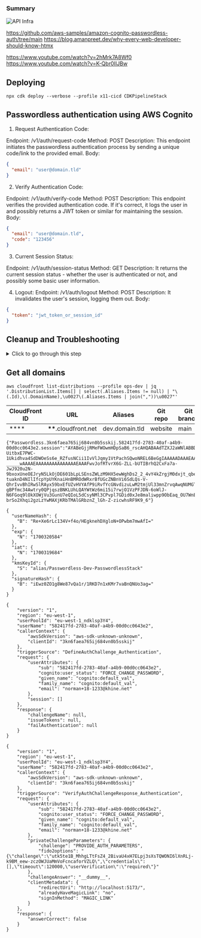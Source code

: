 ### Summary

![API Infra](./docs/diagram.png "API Infra")

https://github.com/aws-samples/amazon-cognito-passwordless-auth/tree/main
https://blog.amanpreet.dev/why-every-web-developer-should-know-htmx

https://www.youtube.com/watch?v=2hMrk7A8Wf0
https://www.youtube.com/watch?v=K-Qbr0IIJBw

## Deploying

```terminal
npx cdk deploy --verbose --profile x11-cicd CDKPipelineStack
```

## Passwordless authentication using AWS Cognito

1. Request Authentication Code:

Endpoint: /v1/auth/request-code
Method: POST
Description: This endpoint initiates the passwordless authentication process by sending a unique code/link to the provided email.
Body:

```json
{
  "email": "user@domain.tld"
}
```

2. Verify Authentication Code:

Endpoint: /v1/auth/verify-code
Method: POST
Description: This endpoint verifies the provided authentication code. If it's correct, it logs the user in and possibly returns a JWT token or similar for maintaining the session.
Body:

```json
{
  "email": "user@domain.tld",
  "code": "123456"
}
```

3. Current Session Status:

Endpoint: /v1/auth/session-status
Method: GET
Description: It returns the current session status - whether the user is authenticated or not, and possibly some basic user information.

4. Logout:
   Endpoint: /v1/auth/logout
   Method: POST
   Description: It invalidates the user's session, logging them out.
   Body:

```json
{
  "token": "jwt_token_or_session_id"
}
```

## Cleanup and Troubleshooting

<details>
<summary>Click to go through this step</summary>
#### Destroy the **LandingPagePipelineStack**

You can easily destroy the **LandingPagePipelineStack** and free up the deployed AWS resources on the CICD account:

```
cdk destroy --profile cicd
```

> Deleting the pipeline stack doesn't delete the **LandingPageStack** from the Staging and Prod accounts. You have to delete them manually whether through the AWS CloudFormation console or the AWS CLI.

### Step 5 - Notes

<details>
<summary>Click to see this step</summary>

1. This project creates a single S3 bucket to hold the built artifacts which will be served via cloudfront. This bucket is set to be destroyed on stack removal.
   The files related to each cloudfront instance are saved in a unique directory. The name of this directory is derived using,

```
${distribution-key}
```

For example, With input,

```yaml
main:
  branch: "main"
  certificate: "arn:aws:acm:us-east-1:********:certificate/ffdcd965-b157-4ac7-bd00-ad520e8c0c64"
  domain:
    - dev.domain.tld
```

`distribution-key` is `main`.

2. This project creates a single bucket to hold fleet web ui pipeline artifacts which will be destroyed on stack removal.
</details>

#### Troubleshooting

- If you get a CloudFormation Internal Failure error while deploying the stack, please check you have properly created the GITHUB_TOKEN secret
- If you get an error 400 message as a detailed error message when CodeBuild fails, please check you have properly modify your cdk.json file
- If you get an error message stating _Cannot have more thant 1 builds in queue for the account_ as a detailed error message when CodeBuild fails, please retry the step in CodePipeline. You get this error because your AWS account is new. After a few retry, the limit will automatically increase.
- You cannot have duplicate domain aliases across accounts and will get the following error:

```text
Resource handler returned message: "Invalid request provided: One or more of the CNAMEs you provided are already associated with a different resource.
```

https://aws.amazon.com/premiumsupport/knowledge-center/resolve-cnamealreadyexists-error/

</details>

## Get all domains

```terminal
aws cloudfront list-distributions --profile ops-dev | jq '.DistributionList.Items[] | select(.Aliases.Items != null) | "\(.Id),\(.DomainName),\u0027\(.Aliases.Items | join(","))\u0027"'
```

| CloudFront ID | URL                     | Aliases    | Git repo | Git branch | API            |
| ------------- | ----------------------- | ---------- | -------- | ---------- | -------------- |
| \*\*\*\*      | **\*\***.cloudfront.net | dev.domain.tld | website  | main       | dev.domain.tld/api |

```Client session storage localStorage.setItem("Passwordless.clientId.userName.session", "value");
{"Passwordless.3kn6faea765ij684vn0b5sskij.582417fd-2783-40af-a4b9-00d0cc0643e2.session":"AYABeGjjRMeFWOwmHDpSaB6_rscAHQABAAdTZXJ2aWNlABBDb2duaXRvVXNlclBvb2xzAAEAB2F3cy1rbXMAS2Fybjphd3M6a21zOmV1LXdlc3QtMTo0NTU0NTg0OTMwODE6a2V5L2FiN2U3M2UzLWU2NDEtNDk5Zi1iNzc0LWZkZmM1MWM3NzFhYQC4AQIBAHihtNjBNPX7R1Ds_2P2VTDeEpnIJtQerCAqskdijFK4pgEVKXsPx3RrBdW9WN0dNJdSAAAAfjB8BgkqhkiG9w0BBwagbzBtAgEAMGgGCSqGSIb3DQEHATAeBglghkgBZQMEAS4wEQQMasSgvuyh9t7P2_nqAgEQgDtIABERzzl7-UitbxE7PWC-1Ukidhva4SdDWOeSs6e_RZfusNCii1IvVlJqmy1VtPachSQwoNREL6BeGgIAAAAADAAAEAAAAAAAAAAAAAAAAAAcspy_mTHR9l3OzjBIMLZ-_____wAAAAEAAAAAAAAAAAAAAAEAAAFwvJofRTvrX6G-ZLL-bUTIBrhQ2CxFa7a-JwJ920u2N-9bxoxUneOEJryN5LkOjDE601bLpLSEnsZWLzM9HX5ewWghDs2_2_4vY4kZrgjM0dxjt_qbeJ_5nH1JzxbcB_rG0GwoxtCV14vese5wnhMJ5TGw2leA9_2UVg-tuaknD4NIlIfcpYpUYKnaiHnBMROdWRxrBfUGcZNBnVi6SdLQs-V-QhrIvvBhIRwSlRAyx59bxEfUZvHVYAfP9iRvfYcGNvdizuLwM2tmjUl33mnZrvqAwqNUMGT4S7uKGw0qJrYZsGIz7YXaAVpnzxEO-gBPfmc34Awtry0QPjqszBNKLUhLQAYWtWz6mi15i7rwjO1VzPFJDN-6oWlJ-N6FGoq9lOkXOWjVu3GunU7eQIoL5dCsyNMl3CPvpl7GDid0xJe8maliwpp9ObEaq_OU7WnErFxjiepcGq-brSo2Xhqi2gzLzYwMAXjKRbTMAlGRbznZ_lGh-Z-zicwhsRF9K9_6"}
```

```PasswordlessStack-SecretsTablePasswordless
{
  "userNameHash": {
    "B": "Re+Xe6rLc134V+f4o/HEgknehDXgloN+OPwbm7mwAfI="
  },
  "exp": {
    "N": "1700320584"
  },
  "iat": {
    "N": "1700319684"
  },
  "kmsKeyId": {
    "S": "alias/Passwordless-Dev-PasswordlessStack"
  },
  "signatureHash": {
    "B": "iEwz0ZO1g8We87vQa1r/1RKD7n1xKMr7vaBnQNUo3ag="
  }
}
```

```DefineAuthChallenge(1) Input
{
    "version": "1",
    "region": "eu-west-1",
    "userPoolId": "eu-west-1_ndklsp3Y4",
    "userName": "582417fd-2783-40af-a4b9-00d0cc0643e2",
    "callerContext": {
        "awsSdkVersion": "aws-sdk-unknown-unknown",
        "clientId": "3kn6faea765ij684vn0b5sskij"
    },
    "triggerSource": "DefineAuthChallenge_Authentication",
    "request": {
        "userAttributes": {
            "sub": "582417fd-2783-40af-a4b9-00d0cc0643e2",
            "cognito:user_status": "FORCE_CHANGE_PASSWORD",
            "given_name": "cognito:default_val",
            "family_name": "cognito:default_val",
            "email": "norman+18-1233@khine.net"
        },
        "session": []
    },
    "response": {
        "challengeName": null,
        "issueTokens": null,
        "failAuthentication": null
    }
}
```



```VerifyAuthChallenge
{
    "version": "1",
    "region": "eu-west-1",
    "userPoolId": "eu-west-1_ndklsp3Y4",
    "userName": "582417fd-2783-40af-a4b9-00d0cc0643e2",
    "callerContext": {
        "awsSdkVersion": "aws-sdk-unknown-unknown",
        "clientId": "3kn6faea765ij684vn0b5sskij"
    },
    "triggerSource": "VerifyAuthChallengeResponse_Authentication",
    "request": {
        "userAttributes": {
            "sub": "582417fd-2783-40af-a4b9-00d0cc0643e2",
            "cognito:user_status": "FORCE_CHANGE_PASSWORD",
            "given_name": "cognito:default_val",
            "family_name": "cognito:default_val",
            "email": "norman+18-1233@khine.net"
        },
        "privateChallengeParameters": {
            "challenge": "PROVIDE_AUTH_PARAMETERS",
            "fido2options": "{\"challenge\":\"utk5te1B_MhhgLTtFsZ4_2BivaU4xH7ELpj3sXsTQWONI6lXnRLj-k9BM_eew-zczOWJUaMmVoFcncaforVZLQ\",\"credentials\":[],\"timeout\":120000,\"userVerification\":\"required\"}"
        },
        "challengeAnswer": "__dummy__",
        "clientMetadata": {
            "redirectUri": "http://localhost:5173/",
            "alreadyHaveMagicLink": "no",
            "signInMethod": "MAGIC_LINK"
        }
    },
    "response": {
        "answerCorrect": false
    }
}
```

